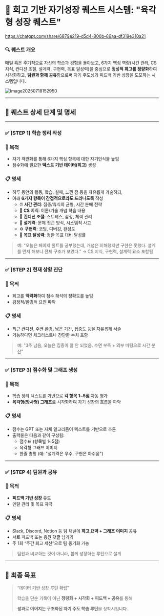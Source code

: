 # 🎯 **회고 기반 자기성장 퀘스트 시스템: "육각형 성장 퀘스트"**

https://chatgpt.com/share/6879e219-d5d4-800b-86aa-df319e310a21

### 🔍 **퀘스트 개요**

매일 혹은 주기적으로 자신의 학습과 경험을 돌아보고, 6가지 핵심 역량(시간 관리, CS 지식, 컨디션 조절, 설계력, 구현력, 목표 달성력)을 중심으로 **정성적 회고를 정량화**하여 시각화하고, **팀원과 함께 공유**함으로써 자기 주도성과 피드백 기반 성장을 도모하는 시스템입니다.

![Image20250718152950](https://github.com/user-attachments/assets/33d63131-64ac-435c-a800-8631e26b85ea)

---

## 🧩 **퀘스트 상세 단계 및 명세**

---

### ✅ **[STEP 1] 학습 정리 작성**

### 📌 목적

- 자기 객관화를 통해 6가지 핵심 항목에 대한 자기인식을 높임
- 점수화에 필요한 **텍스트 기반 데이터(회고)** 생성

### 📋 명세

- 하루 동안의 활동, 학습, 실패, 느낀 점 등을 자유롭게 기술하되,
- 아래 **6가지 항목이 간접적으로라도 드러나도록** 작성
    - ⏰ **시간 관리**: 집중/휴식의 균형, 시간 분배 전략
    - 📘 **CS 지식**: 이론/기술 개념 학습 내용
    - 🧠 **컨디션 조절**: 스트레스, 감정, 체력 관리
    - 🧱 **설계력**: 문제 접근 방식, 시스템적 사고
    - ⚙️ **구현력**: 코딩, 디버깅, 완성도
    - 🎯 **목표 달성력**: 정한 목표 대비 달성률

> 예: "오늘은 페이지 폴트를 공부했는데, 개념은 이해했지만 구현은 못했다. 설계를 먼저 해보니 전체 구조가 보였다." → CS 지식, 구현력, 설계력 요소 포함됨
> 

---

### ✅ **[STEP 2] 현재 상황 진단**

### 📌 목적

- 회고를 **맥락화**하여 점수 해석의 정확도를 높임
- 감정적/환경적 요인 파악

### 📋 명세

- 최근 컨디션, 주변 환경, 남은 기간, 집중도 등을 자유롭게 서술
- 가능하다면 체크리스트나 간단한 수치 포함

> 예: "3주 남음, 오늘은 집중이 잘 안 되었음. 수면 부족 + 외부 미팅으로 시간 분산"
> 

---

### ✅ **[STEP 3] 점수화 및 그래프 생성**

### 📌 목적

- 학습 정리 텍스트를 기반으로 **각 항목 1~5점** 자동 평가
- **육각형(방사형) 그래프**로 시각화하여 자기 성장의 흐름을 파악

### 📋 명세

- 점수는 GPT 또는 자체 알고리즘이 텍스트를 기반으로 추론
- 출력물은 다음과 같이 구성됨:
    - 점수표 (항목별 1~5점)
    - 육각형 그래프 이미지
    - 한줄 총평 (예: "설계력은 우수, 구현은 아쉬움")

---

### ✅ **[STEP 4] 팀원과 공유**

### 📌 목적

- **피드백 기반 성장** 유도
- 멘탈 관리 및 목표 자극

### 📋 명세

- Slack, Discord, Notion 등 팀 채널에 **회고 요약 + 그래프 이미지** 공유
- 서로 피드백 또는 응원 댓글 남기기
- 주 1회 “주간 회고 세션”으로 팀 동기화 가능

> 팀원과 비교하는 것이 아니라, 함께 성장하는 루틴으로 설계
> 

---

## 🎁 최종 목표

> “데이터 기반 성장 루틴 확립”
> 
> 
> 학습을 단순 기록이 아닌 **정량화 + 시각화 + 피드백 + 공유**를 통해
> 
> **성과로 이어지는 구조화된 자기 주도 학습 루틴**을 정착시킵니다.
>
